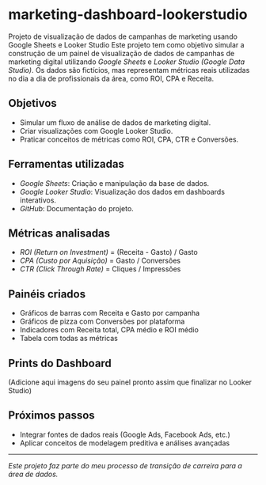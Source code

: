 # marketing-dashboard-lookerstudio
Projeto de visualização de dados de campanhas de marketing usando Google Sheets e Looker Studio
Este projeto tem como objetivo simular a construção de um painel de visualização de dados de campanhas de marketing digital utilizando *Google Sheets* e *Looker Studio (Google Data Studio)*. Os dados são fictícios, mas representam métricas reais utilizadas no dia a dia de profissionais da área, como ROI, CPA e Receita.

## Objetivos

- Simular um fluxo de análise de dados de marketing digital.
- Criar visualizações com Google Looker Studio.
- Praticar conceitos de métricas como ROI, CPA, CTR e Conversões.

## Ferramentas utilizadas

- *Google Sheets*: Criação e manipulação da base de dados.
- *Google Looker Studio*: Visualização dos dados em dashboards interativos.
- *GitHub*: Documentação do projeto.

## Métricas analisadas

- *ROI (Return on Investment)* = (Receita - Gasto) / Gasto
- *CPA (Custo por Aquisição)* = Gasto / Conversões
- *CTR (Click Through Rate)* = Cliques / Impressões

## Painéis criados

- Gráficos de barras com Receita e Gasto por campanha
- Gráficos de pizza com Conversões por plataforma
- Indicadores com Receita total, CPA médio e ROI médio
- Tabela com todas as métricas

## Prints do Dashboard

(Adicione aqui imagens do seu painel pronto assim que finalizar no Looker Studio)

## Próximos passos

- Integrar fontes de dados reais (Google Ads, Facebook Ads, etc.)
- Aplicar conceitos de modelagem preditiva e análises avançadas

---

*Este projeto faz parte do meu processo de transição de carreira para a área de dados.*
